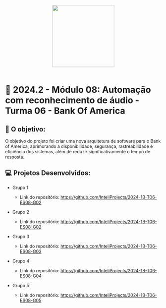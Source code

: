 <div align="center">

<img src="https://github.com/user-attachments/assets/51083726-e2d5-4f07-823a-bc830e7bbd99" width="200"/>

</div>

<br>

# 🙋 2024.2 - Módulo 08: Automação com reconhecimento de áudio - Turma 06 - Bank Of America


## 🎯 O objetivo:
O objetivo do projeto foi criar uma nova arquitetura de software para o Bank of America, aprimorando a disponibilidade, segurança, rastreabilidade e eficiência dos sistemas, além de reduzir significativamente o tempo de resposta.

## 💻 Projetos Desenvolvidos: 

- Grupo 1 
  - Link do repositório: https://github.com/InteliProjects/2024-1B-T06-ES08-G02

- Grupo 2 
  - Link do repositório: https://github.com/InteliProjects/2024-1B-T06-ES08-G02

- Grupo 3 
  - Link do repositório: https://github.com/InteliProjects/2024-1B-T06-ES08-G03

- Grupo 4 
  - Link do repositório: https://github.com/InteliProjects/2024-1B-T06-ES08-G04

- Grupo 5 
  - Link do repositório: https://github.com/InteliProjects/2024-1B-T06-ES08-G05

